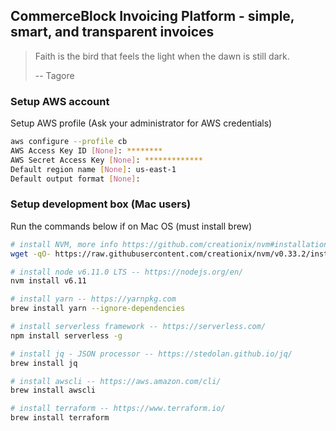 ## CommerceBlock Invoicing Platform - simple, smart, and transparent invoices ##

> Faith is the bird that feels the light when the dawn is still dark.
>
> -- Tagore

### Setup AWS account ###
Setup AWS profile (Ask your administrator for AWS credentials)
```bash
aws configure --profile cb
AWS Access Key ID [None]: ********
AWS Secret Access Key [None]: *************
Default region name [None]: us-east-1
Default output format [None]:
```

### Setup development box (Mac users) ###

Run the commands below if on Mac OS (must install brew)

```bash
# install NVM, more info https://github.com/creationix/nvm#installation
wget -qO- https://raw.githubusercontent.com/creationix/nvm/v0.33.2/install.sh | bash

# install node v6.11.0 LTS -- https://nodejs.org/en/
nvm install v6.11

# install yarn -- https://yarnpkg.com
brew install yarn --ignore-dependencies

# install serverless framework -- https://serverless.com/
npm install serverless -g

# install jq - JSON processor -- https://stedolan.github.io/jq/
brew install jq

# install awscli -- https://aws.amazon.com/cli/
brew install awscli

# install terraform -- https://www.terraform.io/
brew install terraform
```
